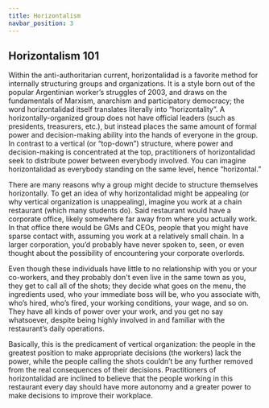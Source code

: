 ```yaml
---
title: Horizontalism
navbar_position: 3
---
```

## Horizontalism 101

Within the anti-authoritarian current, horizontalidad is a favorite method for internally structuring groups and organizations. It is a style born out of the popular Argentinian worker’s struggles of 2003, and draws on the fundamentals of Marxism, anarchism and participatory democracy; the word horizontalidad itself translates literally into “horizontality”. A horizontally-organized group does not have official leaders (such as presidents, treasurers, etc.), but instead places the same amount of formal power and decision-making ability into the hands of everyone in the group. In contrast to a vertical (or “top-down”) structure, where power and decision-making is concentrated at the top, practitioners of horizontalidad seek to distribute power between everybody involved. You can imagine horizontalidad as everybody standing on the same level, hence “horizontal.”

There are many reasons why a group might decide to structure themselves horizontally. To get an idea of why horizontalidad might be appealing (or why vertical organization is unappealing), imagine you work at a chain restaurant (which many students do). Said restaurant would have a corporate office, likely somewhere far away from where you actually work. In that office there would be GMs and CEOs, people that you might have sparse contact with, assuming you work at a relatively small chain. In a larger corporation, you’d probably have never spoken to, seen, or even thought about the possibility of encountering your corporate overlords.

Even though these individuals have little to no relationship with you or your co-workers, and they probably don't even live in the same town as you, they get to call all of the shots; they decide what goes on the menu, the ingredients used, who your immediate boss will be, who you associate with, who’s hired, who’s fired, your working conditions, your  wage, and so on. They have all kinds of power over your work, and you get no say whatsoever, despite being highly involved in and familiar with the restaurant’s daily operations.

Basically, this is the predicament of vertical organization: the people in the greatest position to make appropriate decisions (the workers) lack the power, while the people calling the shots couldn’t be any further removed from the real consequences of their decisions. Practitioners of horizontalidad are inclined to believe that the people working in this restaurant every day should have more autonomy and a greater power to make decisions to improve their workplace.
